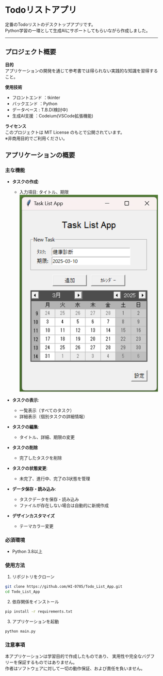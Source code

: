 # Todoリストアプリ

定番のTodoリストのデスクトップアプリです。  
Python学習の一環として生成AIにサポートしてもらいながら作成しました。

---

## プロジェクト概要

**目的**  
アプリケーションの開発を通じて参考書では得られない実践的な知識を習得すること。

**使用技術**  
- フロントエンド    ：tkinter  
- バックエンド      ：Python
- データベース      : T.B.D(検討中)
- 生成AI支援        ：Codeium(VSCode拡張機能)

**ライセンス**  
このプロジェクトは MIT License のもとで公開されています。  
※非商用目的でご利用ください。

## アプリケーションの概要

### 主な機能
- **タスクの作成**:
  - 入力項目: タイトル、期限
![SS](./assets/calendar_001.png)

- **タスクの表示**:
  - 一覧表示（すべてのタスク）
  - 詳細表示（個別タスクの詳細情報）

- **タスクの編集**:
  - タイトル、詳細、期限の変更

- **タスクの削除**
  - 完了したタスクを削除

- **タスクの状態変更**:
  - 未完了、進行中、完了の3状態を管理

- **データ保存・読み込み**:
  - タスクデータを保存・読み込み
  - ファイルが存在しない場合は自動的に新規作成

- **デザインカスタマイズ**
  - テーマカラー変更 

### 必須環境
- Python 3.8以上

### 使用方法
1. リポジトリをクローン
```bash
git clone https://github.com/HI-0705/Todo_List_App.git
cd Todo_List_App
```

2. 依存関係をインストール
```bash
pip install -r requirements.txt
```

3. アプリケーションを起動
```bash
python main.py
```

### 注意事項
本アプリケーションは学習目的で作成したものであり、
実用性や完全なバグフリーを保証するものではありません。  
作者はソフトウェアに対して一切の動作保証、および責任を負いません。
